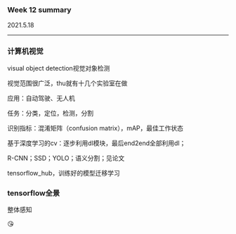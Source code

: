 ### Week  12 summary

2021.5.18

***

### 计算机视觉

visual object detection视觉对象检测

视觉范围很广泛，thu就有十几个实验室在做

应用：自动驾驶、无人机

任务：分类，定位，检测，分割

识别指标：混淆矩阵（confusion matrix），mAP，最佳工作状态

基于深度学习的cv：逐步利用dl模块，最后end2end全部利用dl；

R-CNN；SSD；YOLO；语义分割；见论文

tensorflow_hub，训练好的模型迁移学习

### tensorflow全景

整体感知

:kissing_heart: